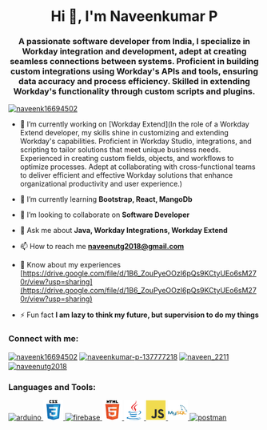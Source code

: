 <h1 align="center">Hi 👋, I'm Naveenkumar P</h1>
<h3 align="center">A passionate software developer from India, I specialize in Workday integration and development, adept at creating seamless connections between systems. Proficient in building custom integrations using Workday's APIs and tools, ensuring data accuracy and process efficiency. Skilled in extending Workday's functionality through custom scripts and plugins.</h3>

<p align="left"> <a href="https://twitter.com/naveenk16694502" target="blank"><img src="https://img.shields.io/twitter/follow/naveenk16694502?logo=twitter&style=for-the-badge" alt="naveenk16694502" /></a> </p>

- 🔭 I’m currently working on [Workday Extend](In the role of a Workday Extend developer, my skills shine in customizing and extending Workday's capabilities. Proficient in Workday Studio, integrations, and scripting to tailor solutions that meet unique business needs. Experienced in creating custom fields, objects, and workflows to optimize processes. Adept at collaborating with cross-functional teams to deliver efficient and effective Workday solutions that enhance organizational productivity and user experience.)

- 🌱 I’m currently learning **Bootstrap, React, MangoDb**

- 👯 I’m looking to collaborate on **Software Developer**

- 💬 Ask me about **Java, Workday Integrations, Workday Extend**

- 📫 How to reach me **naveenutg2018@gmail.com**

- 📄 Know about my experiences [https://drive.google.com/file/d/1B6_ZouPyeOOzI6pQs9KCtyUEo6sM270r/view?usp=sharing](https://drive.google.com/file/d/1B6_ZouPyeOOzI6pQs9KCtyUEo6sM270r/view?usp=sharing)

- ⚡ Fun fact **I am lazy to think my future, but supervision to do my things**

<h3 align="left">Connect with me:</h3>
<p align="left">
<a href="https://twitter.com/naveenk16694502" target="blank"><img align="center" src="https://raw.githubusercontent.com/rahuldkjain/github-profile-readme-generator/master/src/images/icons/Social/twitter.svg" alt="naveenk16694502" height="30" width="40" /></a>
<a href="https://linkedin.com/in/naveenkumar-p-137777218" target="blank"><img align="center" src="https://raw.githubusercontent.com/rahuldkjain/github-profile-readme-generator/master/src/images/icons/Social/linked-in-alt.svg" alt="naveenkumar-p-137777218" height="30" width="40" /></a>
<a href="https://www.codechef.com/users/naveen_2211" target="blank"><img align="center" src="https://cdn.jsdelivr.net/npm/simple-icons@3.1.0/icons/codechef.svg" alt="naveen_2211" height="30" width="40" /></a>
<a href="https://www.hackerrank.com/naveenutg2018" target="blank"><img align="center" src="https://raw.githubusercontent.com/rahuldkjain/github-profile-readme-generator/master/src/images/icons/Social/hackerrank.svg" alt="naveenutg2018" height="30" width="40" /></a>
</p>

<h3 align="left">Languages and Tools:</h3>
<p align="left"> <a href="https://www.arduino.cc/" target="_blank" rel="noreferrer"> <img src="https://cdn.worldvectorlogo.com/logos/arduino-1.svg" alt="arduino" width="40" height="40"/> </a> <a href="https://www.w3schools.com/css/" target="_blank" rel="noreferrer"> <img src="https://raw.githubusercontent.com/devicons/devicon/master/icons/css3/css3-original-wordmark.svg" alt="css3" width="40" height="40"/> </a> <a href="https://firebase.google.com/" target="_blank" rel="noreferrer"> <img src="https://www.vectorlogo.zone/logos/firebase/firebase-icon.svg" alt="firebase" width="40" height="40"/> </a> <a href="https://www.w3.org/html/" target="_blank" rel="noreferrer"> <img src="https://raw.githubusercontent.com/devicons/devicon/master/icons/html5/html5-original-wordmark.svg" alt="html5" width="40" height="40"/> </a> <a href="https://www.java.com" target="_blank" rel="noreferrer"> <img src="https://raw.githubusercontent.com/devicons/devicon/master/icons/java/java-original.svg" alt="java" width="40" height="40"/> </a> <a href="https://developer.mozilla.org/en-US/docs/Web/JavaScript" target="_blank" rel="noreferrer"> <img src="https://raw.githubusercontent.com/devicons/devicon/master/icons/javascript/javascript-original.svg" alt="javascript" width="40" height="40"/> </a> <a href="https://www.mysql.com/" target="_blank" rel="noreferrer"> <img src="https://raw.githubusercontent.com/devicons/devicon/master/icons/mysql/mysql-original-wordmark.svg" alt="mysql" width="40" height="40"/> </a> <a href="https://postman.com" target="_blank" rel="noreferrer"> <img src="https://www.vectorlogo.zone/logos/getpostman/getpostman-icon.svg" alt="postman" width="40" height="40"/> </a> </p>
